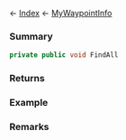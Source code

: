 ← [Index](Api-Index) ← [MyWaypointInfo](Sandbox.ModAPI.Ingame.MyWaypointInfo)

### Summary

```csharp
private public void FindAll
```

### Returns

### Example

### Remarks


